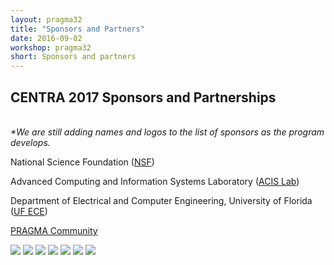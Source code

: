 ```yaml
---
layout: pragma32
title: "Sponsors and Partners"
date: 2016-09-02
workshop: pragma32
short: Sponsors and partners
---
```


## CENTRA 2017 Sponsors and Partnerships
<br />
<i>*We are still adding names and logos to the list of sponsors as the program develops.</i> <br />

National Science Foundation (<a href="https://www.nsf.gov/" target="_blank">NSF</a>) <br />

Advanced Computing and Information Systems Laboratory (<a href="https://www.acis.ufl.edu" target="_blank">ACIS Lab</a>) <br />

Department of Electrical and Computer Engineering, University of Florida (<a href="https://www.ece.ufl.edu" target="_blank">UF ECE</a>) <br />

<a href="http://www.pragma-grid.net/people/">PRAGMA Community</a> <br/>

<div id="sponsors">
    <img src="http://www.globalcentra.org/img/acis_signature_blue02.jpg" />
    <img src="http://www.globalcentra.org/img/A_T_T.png" />
    <img src="http://www.globalcentra.org/img/CECEA_LOGO_v.jpg" />
    <img src="http://www.globalcentra.org/img/ece.jpg" />
    <img src="http://www.globalcentra.org/img/2_logo-nict-en.png" />
    <img src="http://www.globalcentra.org/img/nsf1_for_web.jpg" />
    <img src="http://www.globalcentra.org/img/UF.png" />
</div>